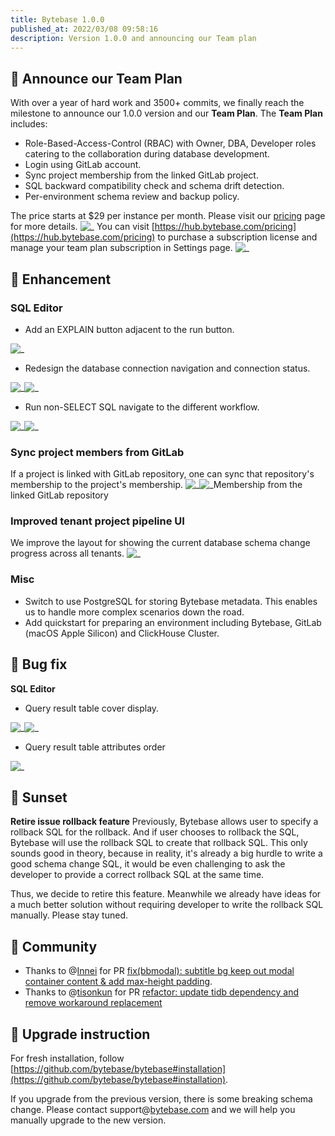 ```yaml
---
title: Bytebase 1.0.0
published_at: 2022/03/08 09:58:16
description: Version 1.0.0 and announcing our Team plan
---
```


## 🚀 Announce our Team Plan

With over a year of hard work and 3500+ commits, we finally reach the milestone to announce our 1.0.0 version and our **Team Plan**. The **Team Plan** includes:

- Role-Based-Access-Control (RBAC) with Owner, DBA, Developer roles catering to the collaboration during database development.
- Login using GitLab account.
- Sync project membership from the linked GitLab project.
- SQL backward compatibility check and schema drift detection.
- Per-environment schema review and backup policy.

The price starts at $29 per instance per month. Please visit our [pricing](https://bytebase.com/pricing) page for more details.
![_](/static/blog-changelog-assets/2022/03/CleanShot-2022-03-03-at-17.00.31.png)
You can visit [https://hub.bytebase.com/pricing](https://hub.bytebase.com/pricing) to purchase a subscription license and manage your team plan subscription in Settings page.
![_](/static/blog-changelog-assets/2022/03/image.png)

## 🎄 Enhancement

### SQL Editor

- Add an EXPLAIN button adjacent to the run button.

![_](/static/blog-changelog-assets/2022/03/image-1.png)

- Redesign the database connection navigation and connection status.

![_](/static/blog-changelog-assets/2022/03/image-3.png)![_](/static/blog-changelog-assets/2022/03/image-4.png)

- Run non-SELECT SQL navigate to the different workflow.

![_](/static/blog-changelog-assets/2022/03/image-5.png)![_](/static/blog-changelog-assets/2022/03/image-6.png)

### Sync project members from GitLab

If a project is linked with GitLab repository, one can sync that repository's membership to the project's membership.
![_](/static/blog-changelog-assets/2022/03/project_membership_sync-1.png)![_](/static/blog-changelog-assets/2022/03/gitlab_role.png)Membership from the linked GitLab repository

### Improved tenant project pipeline UI

We improve the layout for showing the current database schema change progress across all tenants.
![_](/static/blog-changelog-assets/2022/03/tenant_matrix.png)

### Misc

- Switch to use PostgreSQL for storing Bytebase metadata. This enables us to handle more complex scenarios down the road.
- Add quickstart for preparing an environment including Bytebase, GitLab (macOS Apple Silicon) and ClickHouse Cluster.

## 🐞 Bug fix

**SQL Editor**

- Query result table cover display.

![_](/static/blog-changelog-assets/2022/03/project_membership_sync.png)![_](/static/blog-changelog-assets/2022/03/origin_img_v2_f8aa86a5-0471-4ed6-8396-e28d5f8723eg.png)

- Query result table attributes order

![_](/static/blog-changelog-assets/2022/03/middle_img_v2_157adf2c-7e12-4464-9df6-342b68dcba7g.png)

## 🌄 Sunset

**Retire issue rollback feature**
Previously, Bytebase allows user to specify a rollback SQL for the rollback. And if user chooses to rollback the SQL, Bytebase will use the rollback SQL to create that rollback SQL. This only sounds good in theory, because in reality, it's already a big hurdle to write a good schema change SQL, it would be even challenging to ask the developer to provide a correct rollback SQL at the same time.

Thus, we decide to retire this feature. Meanwhile we already have ideas for a much better solution without requiring developer to write the rollback SQL manually. Please stay tuned.

## 🎠 Community

- Thanks to @[Innei](https://github.com/Innei) for PR [fix(bbmodal): subtitle bg keep out modal container content & add max-height padding](https://github.com/bytebase/bytebase/pull/679).
- Thanks to @[tisonkun](https://github.com/tisonkun) for PR [refactor: update tidb dependency and remove workaround replacement](https://github.com/bytebase/bytebase/pull/611)

## 📕 Upgrade instruction

For fresh installation, follow [https://github.com/bytebase/bytebase#installation](https://github.com/bytebase/bytebase#installation).

If you upgrade from the previous version, there is some breaking schema change. Please contact support@[bytebase.com](https://bytebase.com/) and we will help you manually upgrade to the new version.
